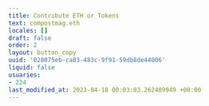 ```yaml
---
title: Contribute ETH or Tokens
text: compostmag.eth
locales: []
draft: false
order: 2
layout: button_copy
uuid: '028075eb-ca83-483c-9f91-59db8de44006'
liquid: false
usuaries:
- 224
last_modified_at: 2023-04-18 00:03:03.262489949 +00:00
---
```


